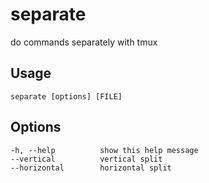 separate
===
do commands separately with tmux

Usage
---
```
separate [options] [FILE]
```

Options
---
```
-h, --help          show this help message
--vertical          vertical split
--horizontal        horizontal split
```
